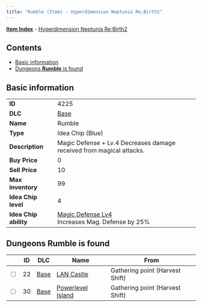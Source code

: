 ```yaml
---
title: "Rumble (Item) - Hyperdimension Neptunia Re;Birth2"
---
```


[**Item Index**](/neptunia/rb2/item/index.html) - [Hyperdimension Neptunia Re;Birth2](/neptunia/rb2)

## Contents

- [Basic information](#basic-information)
- [Dungeons **Rumble** is found](#dungeons-rumble-is-found)

## Basic information

|   |   |
| -- | -- |
| **ID** | 4225 |
| **DLC** | [Base](/neptunia/rb2/dlc/0-base.html) |
| **Name** | Rumble |
| **Type** | Idea Chip (Blue) |
| **Description** | Magic Defense + Lv.4 Decreases damage received from magical attacks. |
| **Buy Price** | 0 |
| **Sell Price** | 10 |
| **Max inventory** | 99 |
| **Idea Chip level** | 4 |
| **Idea Chip ability** | [Magic Defense Lv4](/neptunia/rb2/ability/0-9624-magic-defense-lv4.html)<br />Increases Mag. Defense by 25% |

## Dungeons **Rumble** is found

|    | ID | DLC | Name | From |
| -- | -- | --- | ---- | ---- |
| <input type="checkbox" id="rb2-dungeon-0-22" class="trackbox" /> | 22 | [Base](/neptunia/rb2/dlc/0-base.html) | [LAN Castle](/neptunia/rb2/dungeon/0-22-lan-castle.html) | Gathering point (Harvest Shift) |
| <input type="checkbox" id="rb2-dungeon-0-30" class="trackbox" /> | 30 | [Base](/neptunia/rb2/dlc/0-base.html) | [Powerlevel Island](/neptunia/rb2/dungeon/0-30-powerlevel-island.html) | Gathering point (Harvest Shift) |